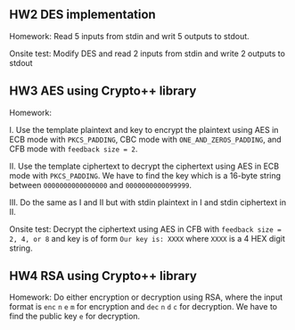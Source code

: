## HW2 DES implementation

Homework: Read 5 inputs from stdin and writ 5 outputs to stdout. 

Onsite test: Modify DES and read 2 inputs from stdin and write 2 outputs to stdout

## HW3 AES using Crypto++ library

Homework: 

I. Use the template plaintext and key to encrypt the plaintext using AES in ECB mode with `PKCS_PADDING`, CBC mode with `ONE_AND_ZEROS_PADDING`, and CFB mode with `feedback size = 2`.

II. Use the template ciphertext to decrypt the ciphertext using AES in ECB mode with `PKCS_PADDING`. We have to find the key which is a 16-byte string between `0000000000000000` and `0000000000099999`.

III. Do the same as I and II but with stdin plaintext in I and stdin ciphertext in II.

Onsite test: Decrypt the ciphertext using AES in CFB with `feedback size = 2, 4, or 8` and key is of form `Our key is: XXXX` where `XXXX` is a 4 HEX digit string.
## HW4 RSA using Crypto++ library

Homework: Do either encryption or decryption using RSA, where the input format is `enc` `n` `e` `m` for encryption and `dec` `n` `d` `c` for decryption. We have to find the public key `e` for decryption.